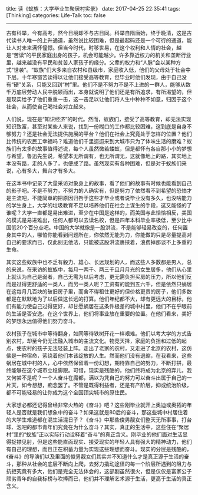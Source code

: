 title: 读《蚁族：大学毕业生聚居村实录》
date: 2017-04-25 22:35:41
tags: [Thinking]
categories: Life-Talk
toc: false

---

古有科举，今有高考，然今日境却不与古日同。科举自隋唐始，终于晚清，这是古代读书人唯一的上升通道，虽然说比较困难，但是最起码还是一个可行的通道，能让人对未来满怀憧憬。但当今时代，时移世易，在这个权利和人情的社会，越是“苦读”的平民家庭出身的孩子，机会可能越少。许多靠近权力的机关和垄断行业里，越来越没有平民和贫苦人家孩子的缘分。父辈的权力和“人脉”会以某种方式“世袭”。“蚁族”们大多来自农村和县级市，家庭收入低，他们的父母处于社会中下层。十年寒窗苦读得以让他们接受高等教育，但毕业时他们发现，由于自己没有“硬”关系，只能又回到“村”里。他们不是不努力不是不上进的一群人，能够从数千万底层劳动人民中脱颖而出，本身就说明了他们还是有所追求，有所渴望的，但是现实给予了他们重重一击，这一击足以让他们将人生中种种不如意，归因于这个社会，从而使自己喝社会对立起来。

人们说，现在是“知识经济”的时代。然而，蚁族们，接受了高等教育，却无法实现知识致富，甚至对某些人来说，找到一份糊口的工作都比较困难，这到底是自身不够努力？还是社会无法提供施展的平台？他们在社会上究竟处于怎样的位置？他们比传统的农民工幸福吗？难道他们千里迢迢来到大城市只为了体味生活的磨难？蚁族们有太多的故事值得述说，每个人虽然微若蝼蚁，但是都怀有各自那小小的梦想与希望。鲁迅先生说，希望本无所谓有，也无所谓无，这就像地上的路，其实地上本没有路，走的人多了，也便成了路。虽然现实有各种困难，但是对于蚁族们来说，心有多大，舞台才有多大。

在这本书中记录了大量采访对象身上的故事，看了他们的故事有时候也能看到自己的影子吧。不是不努力，不努力的人确实有，但是努力了依然看不到希望的恐怕才是主流吧，不能简单的把原因归咎于这些才毕业或者说毕业没有多久，也没啥能力的学生身上，大学的垃圾教育不足以培养他们在社会上谋生的手段，这又能怪的了谁呢？大学一直都是易出难进，至少在中国是这样的，而美国与此恰恰相反，美国的模式是易进难出，任何人都可以去读名校，但是四年本科毕业率极低，至少比中国低20个百分点吧。中国的大学就像是一股洪流，不是能够轻易改变的，任何置身其中的人，哪怕你能看到问题所在，你依然无能为力，你能做的只是尽量提高对自己的要求而已，仅此别无他法，只能被这股洪流裹挟着，浪费掉那谈不上多重的生命。

其实这些蚁族中也不乏有毅力、雄心、长远规划的人，而这些人多数都是男人，总的来说，在采访的蚁族中，每月一两千、两三千且月月光的女生居多，他们从心里上就认为自己是弱者，自己无需为以后考虑，更无需负担买房的压力，所以他们反而是过得更舒适的一类人，而另一类人呢？工资有的能到五六千，但是依然只蜗居在这每月几百块的破旧房子里，而舍不得租住更好的但价格更贵的房子，他们多数都是在默默地为了以后做这长远的打算。他们年纪都不大，却有更远大的目标，他们有能力使自己过得更好，却甘愿蜗居在这条件极差的城中村里，他们不在乎眼前的生活是否安逸。在这个世界上，他们将事业放在重要的位置。在他们看来，美好的梦想永远值得他们努力奋斗。

农村孩子在城市中等待翻身，如同等待铁树开花一样艰难。他们以考大学的方式告别农村，却至今仍无法融入城市的主流文化。物竞天择，家庭的负担和过低的起点，使农村的孩子无法轻装上阵。走出了老家的农村，又走进了北京的农村，这仿佛是一种宿命，萦绕着他们本该绽放的人生。然而他们没有退缩，在我看来，这些蜗居在城中村的人，心中依然保留着一份幻想，期待靠自己的努力，不断打拼，最终能够在这个城市立稳脚跟。可惜，现实是残酷的，他们终将成为北京的弃儿，我又何尝不是呢？一个人奋斗在魔都，满以为凭自己的努力可以奋斗出属于自己的一片天，如今想想，痴念罢了。不管是既得利益者，还是有产阶层，抑或统治阶级，都不可能轻易的让你成为这个全国顶尖城市的原住民。

大家想必都还记得曾经非常火热的《奋斗》吧？这些刚毕业就开上奥迪或奥拓的年轻人是否就是我们想象中的奋斗？如果这就是80后的奋斗，那这些城中村居住着的大学生难道都在混生活混日子？《奋斗》中那些俊男靓女们整天无所事事，打台球、泡吧的都市青年们究竟在为什么奋斗？其实，真正的生活中，这些住在“聚居村”里的“蚁族”正以实际行动诠释着“奋斗”的真正含义。刚毕业的他们面对生活显得捉襟见肘，但是这些能直面现实、接受现实的年轻人具有强大的精神动力，他们有自己的理想，而且正在积蓄力量为实现这些理想而奋斗。现实的分层是残酷的，《奋斗》的导演们以及里面的俊男靓女们其实并不知道什么才是真正源于生活的奋斗，那种从社会的底层不断向上爬，去努力撬动途径的每一个阶层所遇到的阻力与抗拒究竟有多大，他们是完全无法体会的，这部剧虽然很火，但是仅仅是富家公子顽劣青年的自我标榜与吹捧而已，他们并不理解艺术源于生活，更高于生活的真正含义。

